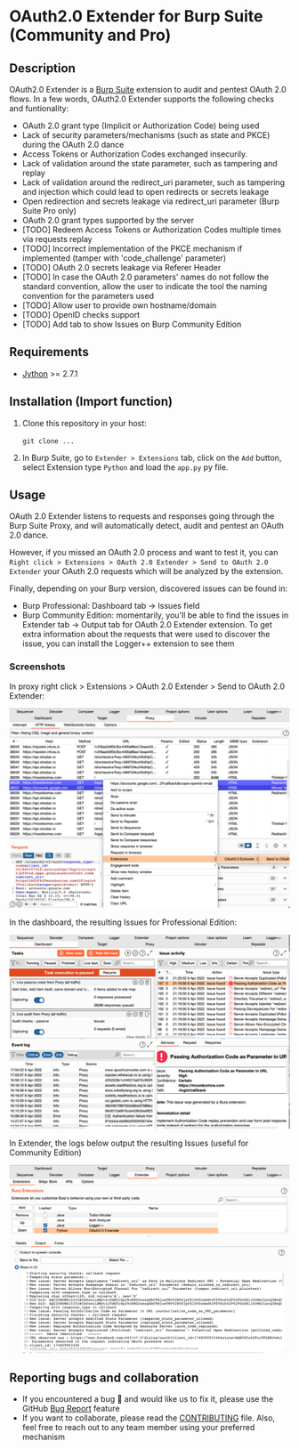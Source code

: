 # OAuth2.0 Extender for Burp Suite (Community and Pro)

## Description
OAuth2.0 Extender is a [Burp Suite](https://portswigger.net/burp/) extension to audit and pentest OAuth 2.0 flows. In a few words, OAuth2.0 Extender supports the following checks and funtionality:

- OAuth 2.0 grant type (Implicit or Authorization Code) being used
- Lack of security parameters/mechanisms (such as state and PKCE) during the OAuth 2.0 dance
- Access Tokens or Authorization Codes exchanged insecurily.
- Lack of validation around the state parameter, such as tampering and replay
- Lack of validation around the redirect_uri parameter, such as tampering and injection which could lead to open redirects or secrets leakage
- Open redirection and secrets leakage via redirect_uri parameter (Burp Suite Pro only)
- OAuth 2.0 grant types supported by the server
- [TODO] Redeem Access Tokens or Authorization Codes multiple times via requests replay
- [TODO] Incorrect implementation of the PKCE mechanism if implemented (tamper with 'code_challenge' parameter)
- [TODO] OAuth 2.0 secrets leakage via Referer Header
- [TODO] In case the OAuth 2.0 parameters' names do not follow the standard convention, allow the user to indicate the tool the naming convention for the parameters used
- [TODO] Allow user to provide own hostname/domain
- [TODO] OpenID checks support
- [TODO] Add tab to show Issues on Burp Community Edition

## Requirements
- [Jython](https://www.jython.org/download) >= 2.7.1

## Installation (Import function)

1. Clone this repository in your host:

    `git clone ...`

2. In Burp Suite, go to `Extender > Extensions` tab, click on the `Add` button, select Extension type `Python`  and load the `app.py` py file.

## Usage
OAuth 2.0 Extender listens to requests and responses going through the Burp Suite Proxy, and will automatically detect, audit and pentest an OAuth 2.0 dance.

However, if you missed an OAuth 2.0 process and want to test it, you can `Right click > Extensions > OAuth 2.0 Extender > Send to OAuth 2.0 Extender` your OAuth 2.0 requests which will be analyzed by the extension.

Finally, depending on your Burp version, discovered issues can be found in:

* Burp Professional: Dashboard tab -> Issues field
* Burp Community Edition: momentarily, you'll be able to find the issues in Extender tab -> Output tab for OAuth 2.0 Extender extension. To get extra information about the requests that were used to discover the issue, you can install the Logger++ extension to see them

### Screenshots
In proxy right click > Extensions > OAuth 2.0 Extender > Send to OAuth 2.0 Extender:

<p align="center">
  <img src="./images/proxy-small.png" />
</p>

In the dashboard, the resulting Issues for Professional Edition:

<p align="center">
  <img src="./images/issues-small.png" />
</p>

In Extender, the logs below output the resulting Issues (useful for Community Edition)

<p align="center">
  <img src="./images/extender-small.png" />
</p>

## Reporting bugs and collaboration
- If you encountered a bug 🥴 and would like us to fix it, please use the GitHub [Bug Report](https://github.com/matiassequeira/burpsuite-oauth2.0/issues/new) feature
- If you want to collaborate, please read the [CONTRIBUTING](./CONTRIBUTING.md) file. Also, feel free to reach out to any team member using your preferred mechanism
